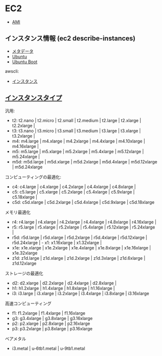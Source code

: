 # EC2

- [AMI](ec2.ami.md)

## インスタンス情報 (ec2 describe-instances)

- [メタデータ](aws.instance.metadata.md)
- [Ubuntu](aws.ubuntu.md)
- [Ubuntu Boot](aws.ubuntu.boot.md)

awscli:

- [インスタンス](aws.instances.md)

## [インスタンスタイプ](https://docs.aws.amazon.com/ja_jp/AWSEC2/latest/UserGuide/instance-types.html)

汎用:

- t2: t2.nano | t2.micro | t2.small | t2.medium | t2.large | t2.xlarge | t2.2xlarge |
- t3: t3.nano | t3.micro | t3.small | t3.medium | t3.large | t3.xlarge | t3.2xlarge |
- m4: m4.large | m4.xlarge | m4.2xlarge | m4.4xlarge | m4.10xlarge | m4.16xlarge |
- m5: m5.large | m5.xlarge | m5.2xlarge | m5.4xlarge | m5.12xlarge | m5.24xlarge |
- m5d: m5d.large | m5d.xlarge | m5d.2xlarge | m5d.4xlarge | m5d.12xlarge | m5d.24xlarge

コンピューティングの最適化:

- c4: c4.large | c4.xlarge | c4.2xlarge | c4.4xlarge | c4.8xlarge |
- c5: c5.large | c5.xlarge | c5.2xlarge | c5.4xlarge | c5.9xlarge | c5.18xlarge |
- c5d: c5d.xlarge | c5d.2xlarge | c5d.4xlarge | c5d.9xlarge | c5d.18xlarge

メモリ最適化

- r4: r4.large | r4.xlarge | r4.2xlarge | r4.4xlarge | r4.8xlarge | r4.16xlarge |
- r5: r5.large | r5.xlarge | r5.2xlarge | r5.4xlarge | r5.12xlarge | r5.24xlarge |
- r5d: r5d.large | r5d.xlarge | r5d.2xlarge | r5d.4xlarge | r5d.12xlarge | r5d.24xlarge | - x1: x1.16xlarge | x1.32xlarge |
- x1e: x1e.xlarge | x1e.2xlarge | x1e.4xlarge | x1e.8xlarge | x1e.16xlarge | x1e.32xlarge
- z1d: z1d.large | z1d.xlarge | z1d.2xlarge | z1d.3xlarge | z1d.6xlarge | z1d.12xlarge

ストレージの最適化

- d2: d2.xlarge | d2.2xlarge | d2.4xlarge | d2.8xlarge |
- h1: h1.2xlarge | h1.4xlarge | h1.8xlarge | h1.16xlarge |
- i3: i3.large | i3.xlarge | i3.2xlarge | i3.4xlarge | i3.8xlarge | i3.16xlarge

高速コンピューティング

- f1: f1.2xlarge | f1.4xlarge | f1.16xlarge
- g3: g3.4xlarge | g3.8xlarge | g3.16xlarge
- p2: p2.xlarge | p2.8xlarge | p2.16xlarge
- p3: p3.2xlarge | p3.8xlarge | p3.16xlarge

ベアメタル

- i3.metal | u-6tb1.metal | u-9tb1.metal
